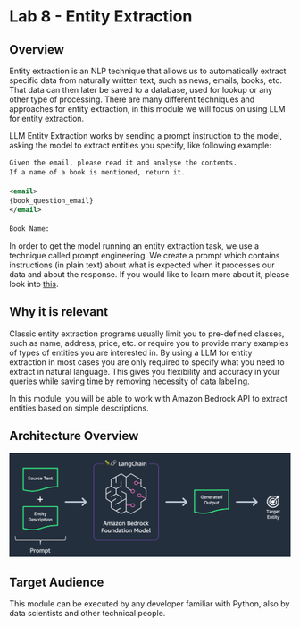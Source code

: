 # Lab 8 - Entity Extraction
## Overview
Entity extraction is an NLP technique that allows us to automatically extract specific data from naturally written text, such as news, emails, books, etc.
That data can then later be saved to a database, used for lookup or any other type of processing.
There are many different techniques and approaches for entity extraction, in this module we will focus on using LLM for entity extraction.

LLM Entity Extraction works by sending a prompt instruction to the model, asking the model to extract entities you specify, like following example:

```xml
Given the email, please read it and analyse the contents.
If a name of a book is mentioned, return it.

<email>
{book_question_email}
</email>

Book Name:
```

In order to get the model running an entity extraction task, we use a technique called prompt engineering.
We create a prompt which contains instructions (in plain text) about what is expected when it processes our data and about the response.
If you would like to learn more about it, please look into [this](https://www.promptingguide.ai/).

## Why it is relevant
Classic entity extraction programs usually limit you to pre-defined classes, such as name, address, price, etc. or require you to provide many examples of types of entities you are interested in.
By using a LLM for entity extraction in most cases you are only required to specify what you need to extract in natural language. This gives you flexibility and accuracy in your queries while saving time by removing necessity of data labeling.

In this module, you will be able to work with Amazon Bedrock API to extract entities based on simple descriptions.

## Architecture Overview
![architecture-overview](./images/logic-overview.png)

## Target Audience
This module can be executed by any developer familiar with Python, also by data scientists and other technical people.
